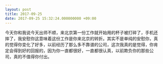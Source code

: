 ```yaml
---
layout: post
title: 2017-09-25
date: 2017-09-25 15:32:24.000000000 +09:00
---
```


今天你和我说今天出师不顺，来北京第一份工作就开始用的杯子被打碎了，手机还摔了，我安慰你这意味着这份工作是你来北京的转折。其实不是单纯的安慰你，真的觉得你变化了好多，以前经历了那么多不靠谱的公司，这次我真的是觉得，你肯定会得到好的回报的，因为你一直都很好，一直都很认真，以前欺负你的那些公司，真的不值得你付出。
